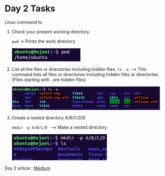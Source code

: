 # Day 2 Tasks

Linux command to

1. Check your present working directory.

   `pwd` -> Prints the work directory

   ![pwd](/2023/day02/Screenshots/pwd.png)

2. List all the files or directories including hidden files.
   `ls -a `--> This command lists all files or directories including hidden files or directories. (Files starting with . are hidden files)

   ![pwd](/2023/day02/Screenshots/Hidden-files.png)

3. Create a nested directory A/B/C/D/E

   `mkdir -p A/B/C/D ` --> Make a nested directory

   ![pwd](/2023/day02/Screenshots/Nested.png)

Day 2 article : [Medium](https://medium.com/@rejani2906/day-2-basics-of-linux-ce2d844f61c3)
